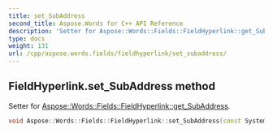 ```yaml
---
title: set_SubAddress
second_title: Aspose.Words for C++ API Reference
description: 'Setter for Aspose::Words::Fields::FieldHyperlink::get_SubAddress.'
type: docs
weight: 131
url: /cpp/aspose.words.fields/fieldhyperlink/set_subaddress/
---
```

## FieldHyperlink.set_SubAddress method


Setter for [Aspose::Words::Fields::FieldHyperlink::get_SubAddress](../get_subaddress/).

```cpp
void Aspose::Words::Fields::FieldHyperlink::set_SubAddress(const System::String &value)
```

